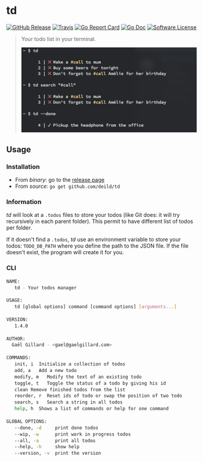 # td

[![GitHub Release](https://img.shields.io/github/release/deild/td.svg?style=flat)](https://github.com/deild/td/releases/latest)
[![Travis](https://travis-ci.org/deild/td.svg?branch=master)](https://travis-ci.org/deild/td)
[![Go Report Card](https://goreportcard.com/badge/github.com/deild/td)](https://goreportcard.com/report/github.com/deild/td)
[![Go Doc](https://img.shields.io/badge/godoc-reference-blue.svg?style=flat)](http://godoc.org/github.com/deild/td)
[![Software License](https://img.shields.io/badge/license-MIT-blue.svg)](LICENSE)

> Your todo list in your terminal.
>
> ![Screenshot](screenshot.png)

## Usage

### Installation

- From *binary*: go to the [release page](https://github.com/deild/td/releases)
- From *source*: `go get github.com/deild/td`

### Information

*td* will look at a `.todos` files to store your todos (like Git does: it will try recursively in each parent folder). This permit to have different list of todos per folder.

If it doesn't find a `.todos`, *td* use an environment variable to store your todos: `TODO_DB_PATH` where you define the path to the JSON file. If the file doesn't exist, the program will create it for you.

### CLI

```sh
NAME:
   td - Your todos manager

USAGE:
   td [global options] command [command options] [arguments...]

VERSION:
   1.4.0

AUTHOR:
  Gaël Gillard - <gael@gaelgillard.com>

COMMANDS:
   init, i  Initialize a collection of todos
   add, a   Add a new todo
   modify, m   Modify the text of an existing todo
   toggle, t   Toggle the status of a todo by giving his id
   clean Remove finished todos from the list
   reorder, r  Reset ids of todo or swap the position of two todo
   search, s   Search a string in all todos
   help, h  Shows a list of commands or help for one command

GLOBAL OPTIONS:
   --done, -d     print done todos
   --wip, -w      print work in progress todos
   --all, -a      print all todos
   --help, -h     show help
   --version, -v  print the version
```
